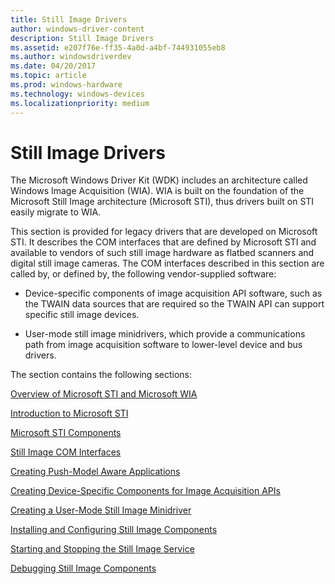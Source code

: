 ```yaml
---
title: Still Image Drivers
author: windows-driver-content
description: Still Image Drivers
ms.assetid: e207f76e-ff35-4a0d-a4bf-744931055eb8
ms.author: windowsdriverdev
ms.date: 04/20/2017
ms.topic: article
ms.prod: windows-hardware
ms.technology: windows-devices
ms.localizationpriority: medium
---
```


# Still Image Drivers





The Microsoft Windows Driver Kit (WDK) includes an architecture called Windows Image Acquisition (WIA). WIA is built on the foundation of the Microsoft Still Image architecture (Microsoft STI), thus drivers built on STI easily migrate to WIA.

This section is provided for legacy drivers that are developed on Microsoft STI. It describes the COM interfaces that are defined by Microsoft STI and available to vendors of such still image hardware as flatbed scanners and digital still image cameras. The COM interfaces described in this section are called by, or defined by, the following vendor-supplied software:

-   Device-specific components of image acquisition API software, such as the TWAIN data sources that are required so the TWAIN API can support specific still image devices.

-   User-mode still image minidrivers, which provide a communications path from image acquisition software to lower-level device and bus drivers.

The section contains the following sections:

[Overview of Microsoft STI and Microsoft WIA](overview-of-microsoft-sti-and-microsoft-wia.md)

[Introduction to Microsoft STI](introduction-to-microsoft-sti.md)

[Microsoft STI Components](microsoft-sti-components.md)

[Still Image COM Interfaces](still-image-com-interfaces.md)

[Creating Push-Model Aware Applications](creating-push-model-aware-applications.md)

[Creating Device-Specific Components for Image Acquisition APIs](creating-device-specific-components-for-image-acquisition-apis.md)

[Creating a User-Mode Still Image Minidriver](creating-a-user-mode-still-image-minidriver.md)

[Installing and Configuring Still Image Components](installing-and-configuring-still-image-components.md)

[Starting and Stopping the Still Image Service](starting-and-stopping-the-still-image-service.md)

[Debugging Still Image Components](debugging-still-image-components.md)

 

 




